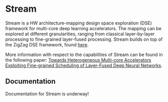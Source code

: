 # Stream
Stream is a HW architecture-mapping design space exploration (DSE) framework for multi-core deep learning accelerators. The mapping can be explored at different granularities, ranging from classical layer-by-layer processing to fine-grained layer-fused processing. Stream builds on top of the ZigZag DSE framework, found [here](https://zigzag-project.github.io/zigzag/). 

More information with respect to the capabilities of Stream can be found in the following paper: [Towards Heterogeneous Multi-core Accelerators Exploiting Fine-grained Scheduling of Layer-Fused Deep Neural Networks](https://arxiv.org/pdf/2212.10612.pdf).

## Documentation

Documentation for Stream is underway!
